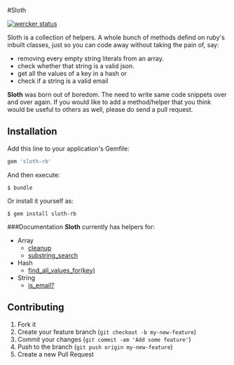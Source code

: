 #Sloth

[![wercker status](https://app.wercker.com/status/d5eef98c3e93102a4ba8c5894a1fc79b/m "wercker status")](https://app.wercker.com/project/bykey/d5eef98c3e93102a4ba8c5894a1fc79b)
 
Sloth is a collection of helpers. A whole bunch of methods defind on ruby's inbuilt classes, just so you can code away without taking the pain of, say:  
  * removing every empty string literals from an array.
  * check whether that string is a valid json.
  * get all the values of a key in a hash or
  * check if a string is a valid email

**Sloth** was born out of boredom. The need to write same code snippets over and over again. If you would like to add a method/helper that you think would be useful to others as well, please do send a pull request.

## Installation

Add this line to your application's Gemfile:

```ruby
gem 'sloth-rb'
```

And then execute:

    $ bundle

Or install it yourself as:

    $ gem install sloth-rb

###Documentation
**Sloth** currently has helpers for:  
* Array  
  * [cleanup](https://github.com/midhunkrishna/sloth/wiki/Array#1-cleanup)  
  * [substring_search](https://github.com/midhunkrishna/sloth/wiki/Array#2-substring_searchsub_string)
* Hash  
  * [find_all_values_for(key)](https://github.com/midhunkrishna/sloth/wiki/Hash#find_all_values_forkey)
* String
  * [is_email?](https://github.com/midhunkrishna/sloth/wiki/String#1-is_email)

## Contributing

1. Fork it
2. Create your feature branch (`git checkout -b my-new-feature`)
3. Commit your changes (`git commit -am 'Add some feature'`)
4. Push to the branch (`git push origin my-new-feature`)
5. Create a new Pull Request
